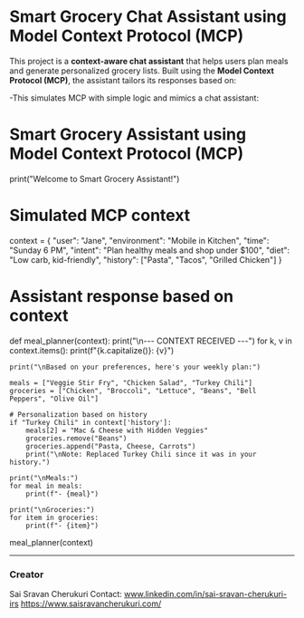 # Smart Grocery Chat Assistant using Model Context Protocol (MCP)

This project is a **context-aware chat assistant** that helps users plan meals and generate personalized grocery lists. Built using the **Model Context Protocol (MCP)**, the assistant tailors its responses based on:

-This simulates MCP with simple logic and mimics a chat assistant:
# Smart Grocery Assistant using Model Context Protocol (MCP)
print("Welcome to Smart Grocery Assistant!")

# Simulated MCP context
context = {
    "user": "Jane",
    "environment": "Mobile in Kitchen",
    "time": "Sunday 6 PM",
    "intent": "Plan healthy meals and shop under $100",
    "diet": "Low carb, kid-friendly",
    "history": ["Pasta", "Tacos", "Grilled Chicken"]
}

# Assistant response based on context
def meal_planner(context):
    print("\n--- CONTEXT RECEIVED ---")
    for k, v in context.items():
        print(f"{k.capitalize()}: {v}")
    
    print("\nBased on your preferences, here's your weekly plan:")
    
    meals = ["Veggie Stir Fry", "Chicken Salad", "Turkey Chili"]
    groceries = ["Chicken", "Broccoli", "Lettuce", "Beans", "Bell Peppers", "Olive Oil"]
    
    # Personalization based on history
    if "Turkey Chili" in context['history']:
        meals[2] = "Mac & Cheese with Hidden Veggies"
        groceries.remove("Beans")
        groceries.append("Pasta, Cheese, Carrots")
        print("\nNote: Replaced Turkey Chili since it was in your history.")
    
    print("\nMeals:")
    for meal in meals:
        print(f"- {meal}")
    
    print("\nGroceries:")
    for item in groceries:
        print(f"- {item}")

meal_planner(context)

---

### Creator
Sai Sravan Cherukuri 
Contact: www.linkedin.com/in/sai-sravan-cherukuri-irs
https://www.saisravancherukuri.com/

